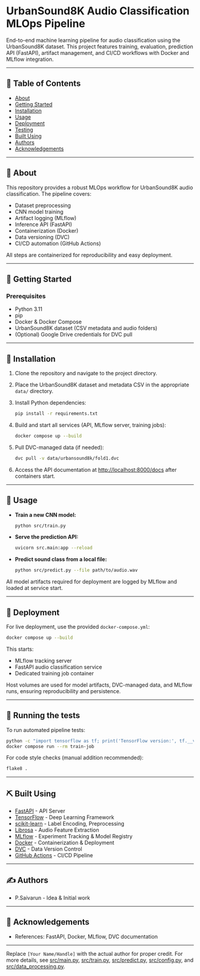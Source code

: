 # UrbanSound8K Audio Classification MLOps Pipeline

End-to-end machine learning pipeline for audio classification using the UrbanSound8K dataset. This project features training, evaluation, prediction API (FastAPI), artifact management, and CI/CD workflows with Docker and MLflow integration.

---

## 📝 Table of Contents

- [About](#about)
- [Getting Started](#getting_started)
- [Installation](#installation)
- [Usage](#usage)
- [Deployment](#deployment)
- [Testing](#tests)
- [Built Using](#built_using)
- [Authors](#authors)
- [Acknowledgements](#acknowledgement)

---

## 🧐 About <a name="about"></a>

This repository provides a robust MLOps workflow for UrbanSound8K audio classification. The pipeline covers:

- Dataset preprocessing
- CNN model training
- Artifact logging (MLflow)
- Inference API (FastAPI)
- Containerization (Docker)
- Data versioning (DVC)
- CI/CD automation (GitHub Actions)

All steps are containerized for reproducibility and easy deployment.

---

## 🏁 Getting Started <a name="getting_started"></a>

### Prerequisites

- Python 3.11
- pip
- Docker & Docker Compose
- UrbanSound8K dataset (CSV metadata and audio folders)
- (Optional) Google Drive credentials for DVC pull

---

## 🔧 Installation <a name="installation"></a>

1. Clone the repository and navigate to the project directory.
2. Place the UrbanSound8K dataset and metadata CSV in the appropriate `data/` directory.
3. Install Python dependencies:

    ```sh
    pip install -r requirements.txt
    ```

4. Build and start all services (API, MLflow server, training jobs):

    ```sh
    docker compose up --build
    ```

5. Pull DVC-managed data (if needed):

    ```sh
    dvc pull -v data/urbansound8k/fold1.dvc
    ```

6. Access the API documentation at [http://localhost:8000/docs](http://localhost:8000/docs) after containers start.

---

## 🎈 Usage <a name="usage"></a>

- **Train a new CNN model:**

    ```sh
    python src/train.py
    ```

- **Serve the prediction API:**

    ```sh
    uvicorn src.main:app --reload
    ```

- **Predict sound class from a local file:**

    ```sh
    python src/predict.py --file path/to/audio.wav
    ```

All model artifacts required for deployment are logged by MLflow and loaded at service start.

---

## 🚀 Deployment <a name="deployment"></a>

For live deployment, use the provided `docker-compose.yml`:

```sh
docker compose up --build
```

This starts:

- MLflow tracking server
- FastAPI audio classification service
- Dedicated training job container

Host volumes are used for model artifacts, DVC-managed data, and MLflow runs, ensuring reproducibility and persistence.

---

## 🔧 Running the tests <a name="tests"></a>

To run automated pipeline tests:

```sh
python -c "import tensorflow as tf; print('TensorFlow version:', tf.__version__)"
docker compose run --rm train-job
```

For code style checks (manual addition recommended):

```sh
flake8 .
```

---

## ⛏️ Built Using <a name="built_using"></a>

- [FastAPI](https://fastapi.tiangolo.com/) - API Server
- [TensorFlow](https://www.tensorflow.org/) - Deep Learning Framework
- [scikit-learn](https://scikit-learn.org/) - Label Encoding, Preprocessing
- [Librosa](https://librosa.org/) - Audio Feature Extraction
- [MLflow](https://mlflow.org/) - Experiment Tracking & Model Registry
- [Docker](https://www.docker.com/) - Containerization & Deployment
- [DVC](https://dvc.org/) - Data Version Control
- [GitHub Actions](https://github.com/features/actions) - CI/CD Pipeline

---

## ✍️ Authors <a name="authors"></a>

- P.Saivarun - Idea & Initial work

---

## 🎉 Acknowledgements <a name="acknowledgement"></a>

- References: FastAPI, Docker, MLflow, DVC documentation

---

Replace `[Your Name/Handle]` with the actual author for proper credit. For more details, see [src/main.py](src/main.py), [src/train.py](src/train.py), [src/predict.py](src/predict.py), [src/config.py](src/config.py), and [src/data_processing.py](src/data_processing.py).

